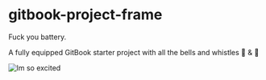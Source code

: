 gitbook-project-frame
=====================


Fuck you battery.

A fully equipped GitBook starter project with all the bells and whistles 🔔 &amp; 🎉 


![Im so excited](http://labbunny.com/wp-content/uploads/2014/08/adele-gif.gif)
